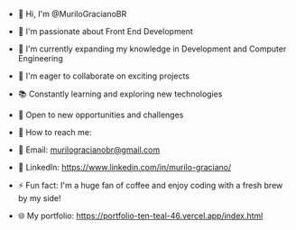 - 👋 Hi, I'm @MuriloGracianoBR
- 👀 I'm passionate about Front End Development
- 🌱 I'm currently expanding my knowledge in Development and Computer Engineering
- 💞️ I'm eager to collaborate on exciting projects
- 📚 Constantly learning and exploring new technologies
- 💼 Open to new opportunities and challenges
- 🔎 How to reach me:
- 📧 Email: murilogracianobr@gmail.com
- 🔗 LinkedIn: https://www.linkedin.com/in/murilo-graciano/

- ⚡ Fun fact: I'm a huge fan of coffee and enjoy coding with a fresh brew by my side!
- 🌐 My portfolio: https://portfolio-ten-teal-46.vercel.app/index.html
